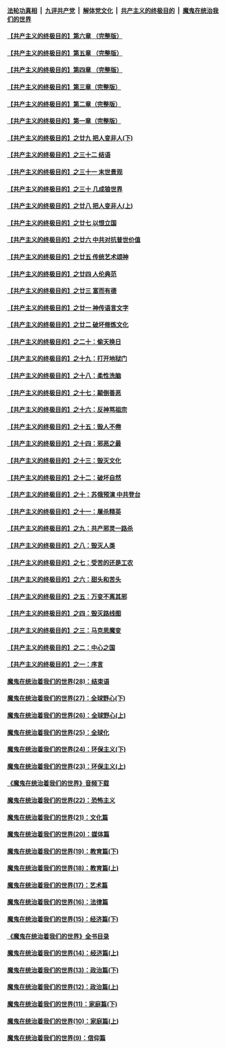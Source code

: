 

####  [法轮功真相](../../../../basic/blob/master/README.md?t=06010901) &nbsp;|&nbsp; [九评共产党](../../../../9ping.md/blob/master/README.md?t=06010901) &nbsp;|&nbsp; [解体党文化](../../../../jtdwh.md/blob/master/README.md?t=06010901)  &nbsp;|&nbsp; [共产主义的终极目的](../../../../gczydzjmd.md/blob/master/README.md?t=06010901) &nbsp;|&nbsp; [魔鬼在统治我们的世界](../../../../mgztzwmdsj.md/blob/master/README.md?t=06010901) 

#### [【共产主义的终极目的】第六章 （完整版）](../pages/nsc422/n11428913.md?t=06010901) 

#### [【共产主义的终极目的】第五章 （完整版）](../pages/nsc422/n11428912.md?t=06010901) 

#### [【共产主义的终极目的】第四章 （完整版）](../pages/nsc422/n11428907.md?t=06010901) 

#### [【共产主义的终极目的】第三章（完整版）](../pages/nsc422/n11428848.md?t=06010901) 

#### [【共产主义的终极目的】第二章（完整版）](../pages/nsc422/n11428831.md?t=06010901) 

#### [【共产主义的终极目的】第一章（完整版）](../pages/nsc422/n11417651.md?t=06010901) 

#### [【共产主义的终极目的】之廿九 把人变非人(下)](../pages/nsc422/n11344140.md?t=06010901) 

#### [【共产主义的终极目的】之三十二 结语](../pages/nsc422/n11360535.md?t=06010901) 

#### [【共产主义的终极目的】之三十一 末世景观](../pages/nsc422/n11351129.md?t=06010901) 

#### [【共产主义的终极目的】之三十 几成狼世界](../pages/nsc422/n11348280.md?t=06010901) 

#### [【共产主义的终极目的】之廿八 把人变非人(上)](../pages/nsc422/n11340492.md?t=06010901) 

#### [【共产主义的终极目的】之廿七 以恨立国](../pages/nsc422/n11336944.md?t=06010901) 

#### [【共产主义的终极目的】之廿六 中共对抗普世价值](../pages/nsc422/n11324785.md?t=06010901) 

#### [【共产主义的终极目的】之廿五 传统艺术颂神](../pages/nsc422/n11296396.md?t=06010901) 

#### [【共产主义的终极目的】之廿四 人伦典范](../pages/nsc422/n11296397.md?t=06010901) 

#### [【共产主义的终极目的】之廿三 富而有德](../pages/nsc422/n11283598.md?t=06010901) 

#### [【共产主义的终极目的】之廿一 神传语言文字](../pages/nsc422/n11263265.md?t=06010901) 

#### [【共产主义的终极目的】之廿二 破坏修炼文化](../pages/nsc422/n11245728.md?t=06010901) 

#### [【共产主义的终极目的】之二十：偷天换日](../pages/nsc422/n11238846.md?t=06010901) 

#### [【共产主义的终极目的】之十九：打开地狱门](../pages/nsc422/n11206376.md?t=06010901) 

#### [【共产主义的终极目的】之十八：柔性洗脑](../pages/nsc422/n11199994.md?t=06010901) 

#### [【共产主义的终极目的】之十七：颠倒善恶](../pages/nsc422/n11179782.md?t=06010901) 

#### [【共产主义的终极目的】之十六：反神骂祖宗](../pages/nsc422/n11166798.md?t=06010901) 

#### [【共产主义的终极目的】之十五：毁人不倦](../pages/nsc422/n11166792.md?t=06010901) 

#### [【共产主义的终极目的】之十四：邪恶之最](../pages/nsc422/n11150249.md?t=06010901) 

#### [【共产主义的终极目的】之十三：毁灭文化](../pages/nsc422/n11135227.md?t=06010901) 

#### [【共产主义的终极目的】之十二：破坏自然](../pages/nsc422/n11135214.md?t=06010901) 

#### [【共产主义的终极目的】之十：苏俄预演 中共登台](../pages/nsc422/n11118424.md?t=06010901) 

#### [【共产主义的终极目的】之十一：屠杀精英](../pages/nsc422/n11118442.md?t=06010901) 

#### [【共产主义的终极目的】之九：共产邪灵一路杀](../pages/nsc422/n11114139.md?t=06010901) 

#### [【共产主义的终极目的】之八：毁灭人类](../pages/nsc422/n11108503.md?t=06010901) 

#### [【共产主义的终极目的】之七：受苦的还是工农](../pages/nsc422/n11101809.md?t=06010901) 

#### [【共产主义的终极目的】之六：甜头和苦头](../pages/nsc422/n11096971.md?t=06010901) 

#### [【共产主义的终极目的】之五：万变不离其邪](../pages/nsc422/n11091285.md?t=06010901) 

#### [【共产主义的终极目的】之四：毁灭路线图](../pages/nsc422/n11086284.md?t=06010901) 

#### [【共产主义的终极目的】之三：马克思魔变](../pages/nsc422/n11061941.md?t=06010901) 

#### [【共产主义的终极目的】之二：中心之国](../pages/nsc422/n11047728.md?t=06010901) 

#### [【共产主义的终极目的】之一：序言](../pages/nsc422/n11086077.md?t=06010901) 

#### [魔鬼在统治着我们的世界(28)：结束语](../pages/nsc422/n10936246.md?t=06010901) 

#### [魔鬼在统治着我们的世界(27)：全球野心(下)](../pages/nsc422/n10928319.md?t=06010901) 

#### [魔鬼在统治着我们的世界(26)：全球野心(上)](../pages/nsc422/n10900318.md?t=06010901) 

#### [魔鬼在统治着我们的世界(25)：全球化](../pages/nsc422/n10788205.md?t=06010901) 

#### [魔鬼在统治着我们的世界(24)：环保主义(下)](../pages/nsc422/n10695307.md?t=06010901) 

#### [魔鬼在统治着我们的世界(23)：环保主义(上)](../pages/nsc422/n10688613.md?t=06010901) 

#### [《魔鬼在统治着我们的世界》音频下载](../pages/nsc422/n10635553.md?t=06010901) 

#### [魔鬼在统治着我们的世界(22)：恐怖主义](../pages/nsc422/n10614727.md?t=06010901) 

#### [魔鬼在统治着我们的世界(21)：文化篇](../pages/nsc422/n10597706.md?t=06010901) 

#### [魔鬼在统治着我们的世界(20)：媒体篇](../pages/nsc422/n10586579.md?t=06010901) 

#### [魔鬼在统治着我们的世界(19)：教育篇(下)](../pages/nsc422/n10564808.md?t=06010901) 

#### [魔鬼在统治着我们的世界(18)：教育篇(上)](../pages/nsc422/n10526970.md?t=06010901) 

#### [魔鬼在统治着我们的世界(17)：艺术篇](../pages/nsc422/n10499093.md?t=06010901) 

#### [魔鬼在统治着我们的世界(16)：法律篇](../pages/nsc422/n10485969.md?t=06010901) 

#### [魔鬼在统治着我们的世界(15)：经济篇(下)](../pages/nsc422/n10469975.md?t=06010901) 

#### [《魔鬼在统治着我们的世界》全书目录](../pages/nsc422/n10464261.md?t=06010901) 

#### [魔鬼在统治着我们的世界(14)：经济篇(上)](../pages/nsc422/n10457370.md?t=06010901) 

#### [魔鬼在统治着我们的世界(13)：政治篇(下)](../pages/nsc422/n10448270.md?t=06010901) 

#### [魔鬼在统治着我们的世界(12)：政治篇(上)](../pages/nsc422/n10444576.md?t=06010901) 

#### [魔鬼在统治着我们的世界(11)：家庭篇(下)](../pages/nsc422/n10440961.md?t=06010901) 

#### [魔鬼在统治着我们的世界(10)：家庭篇(上)](../pages/nsc422/n10435448.md?t=06010901) 

#### [魔鬼在统治着我们的世界(9)：信仰篇](../pages/nsc422/n10432159.md?t=06010901) 

